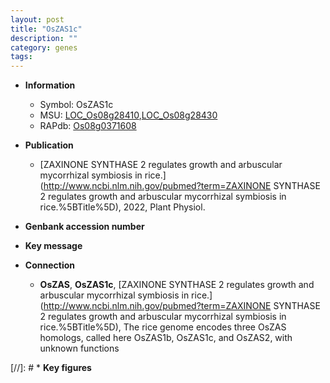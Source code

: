 ```yaml
---
layout: post
title: "OsZAS1c"
description: ""
category: genes
tags: 
---
```


* **Information**  
    + Symbol: OsZAS1c  
    + MSU: [LOC_Os08g28410](http://rice.uga.edu/cgi-bin/ORF_infopage.cgi?orf=LOC_Os08g28410),[LOC_Os08g28430](http://rice.uga.edu/cgi-bin/ORF_infopage.cgi?orf=LOC_Os08g28430)  
    + RAPdb: [Os08g0371608](https://rapdb.dna.affrc.go.jp/locus/?name=Os08g0371608)  

* **Publication**  
    + [ZAXINONE SYNTHASE 2 regulates growth and arbuscular mycorrhizal symbiosis in rice.](http://www.ncbi.nlm.nih.gov/pubmed?term=ZAXINONE SYNTHASE 2 regulates growth and arbuscular mycorrhizal symbiosis in rice.%5BTitle%5D), 2022, Plant Physiol.

* **Genbank accession number**  

* **Key message**  

* **Connection**  
    + __OsZAS__, __OsZAS1c__, [ZAXINONE SYNTHASE 2 regulates growth and arbuscular mycorrhizal symbiosis in rice.](http://www.ncbi.nlm.nih.gov/pubmed?term=ZAXINONE SYNTHASE 2 regulates growth and arbuscular mycorrhizal symbiosis in rice.%5BTitle%5D),  The rice genome encodes three OsZAS homologs, called here OsZAS1b, OsZAS1c, and OsZAS2, with unknown functions

[//]: # * **Key figures**  


